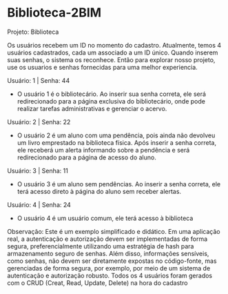 # Biblioteca-2BIM
Projeto: Biblioteca

Os usuários recebem um ID no momento do cadastro. Atualmente, temos 4 usuários cadastrados, cada um associado a um ID único. Quando inserem suas senhas, o sistema os reconhece.
Então para explorar nosso projeto, use os usuarios e senhas fornecidas para uma melhor experiencia.

Usuário: 1 | 
Senha: 44
- O usuário 1 é o bibliotecário. Ao inserir sua senha correta, ele será redirecionado para a página exclusiva do bibliotecário, onde pode realizar tarefas administrativas e gerenciar o acervo.

Usuário: 2 | 
Senha: 22
- O usuário 2 é um aluno com uma pendência, pois ainda não devolveu um livro emprestado na biblioteca física. Após inserir a senha correta, ele receberá um alerta informando sobre a pendência e será redirecionado para a página de acesso do aluno.

Usuário: 3 | 
Senha: 11
- O usuário 3 é um aluno sem pendências. Ao inserir a senha correta, ele terá acesso direto à página do aluno sem receber alertas.

Usuário: 4 | 
Senha: 24
- O usuário 4 é um usuário comum, ele terá acesso à biblioteca

Observação: Este é um exemplo simplificado e didático. Em uma aplicação real, a autenticação e autorização devem ser implementadas de forma segura, preferencialmente utilizando uma estratégia de hash para armazenamento seguro de senhas. Além disso, informações sensíveis, como senhas, não devem ser diretamente expostas no código-fonte, mas gerenciadas de forma segura, por exemplo, por meio de um sistema de autenticação e autorização robusto. Todos os 4 usuários foram gerados com o CRUD (Creat, Read, Update, Delete) na hora do cadastro


